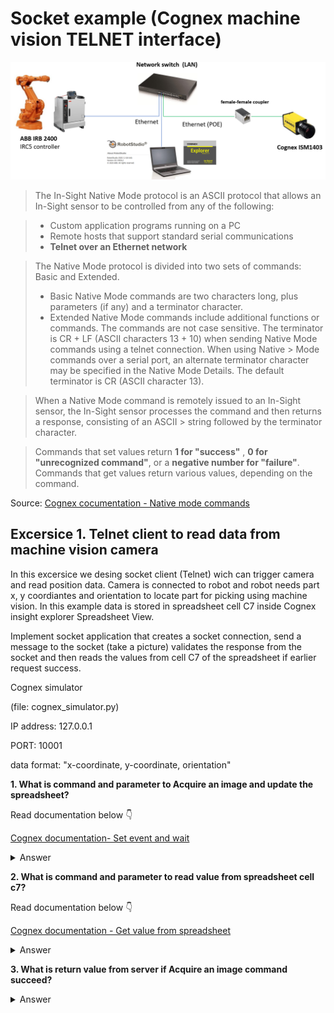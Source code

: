 # Socket example (Cognex machine vision TELNET interface)

<img src="abb_cognex_communication.png">


> The In-Sight Native Mode protocol is an ASCII protocol that allows an In-Sight sensor to be controlled from any of the following:

> - Custom application programs running on a PC
> - Remote hosts that support standard serial communications
> - **Telnet over an Ethernet network**

> The Native Mode protocol is divided into two sets of commands: Basic and Extended.
> - Basic Native Mode commands are two characters long, plus parameters (if any) and a terminator character.
> - Extended Native Mode commands include additional functions or commands.
> The commands are not case sensitive. The terminator is CR + LF (ASCII characters 13 + 10) when sending Native Mode commands using a telnet connection. When using Native > Mode commands over a serial port, an alternate terminator character may be specified in the Native Mode Details.
> The default terminator is CR (ASCII character 13).

> When a Native Mode command is remotely issued to an In-Sight sensor, the In-Sight sensor processes the command and then returns a response, consisting of an ASCII > string followed by the terminator character.

> Commands that set values return **1 for "success"** , **0 for "unrecognized command"**, or a **negative number for "failure"**.
> Commands that get values return various values, depending on the command.

Source: [Cognex cocumentation - Native mode commands](https://support.cognex.com/docs/is_613/web/EN/ise/Content/Communications_Reference/NativeMode_Commands.htm?tocpath=Communication%20Reference%7CNative%20Mode%20Communications%7C_____1)


## Excersice 1. Telnet client to read data from machine vision camera

In this excersice we desing socket client (Telnet) wich can trigger camera and read position data.
Camera is connected to robot and robot needs part x, y coordiantes and orientation to locate part for picking using machine vision.
In this example data is stored in spreadsheet cell C7 inside Cognex insight explorer Spreadsheet View. 

Implement socket application that creates a socket connection,  send a message to the socket (take a picture) validates the response from the socket and then reads the values from cell C7 of the spreadsheet if earlier request  success.

Cognex simulator

(file: cognex_simulator.py)

IP address: 127.0.0.1

PORT: 10001

data format: "x-coordinate, y-coordinate, orientation"

**1. What is command and parameter to Acquire an image and update the spreadsheet?**

Read documentation below 👇

[Cognex documentation- Set event and wait](https://support.cognex.com/docs/is_613/web/EN/ise/Content/Communications_Reference/SetEventAndWait.htm)

<details>
<summary>Answer</summary>

```
SW8
```
</details>


**2. What is command and parameter to read value from spreadsheet cell c7?**

Read documentation below 👇

[Cognex documentation - Get value from spreadsheet](https://support.cognex.com/docs/is_613/web/EN/ise/Content/Communications_Reference/GetValue_Spreadsheet.htm)

<details>
<summary>Answer</summary>

```
GVC007
```
</details>

**3. What is return value from server if Acquire an image command succeed?**

<details>
<summary>Answer</summary>

```
1
```
</details>






